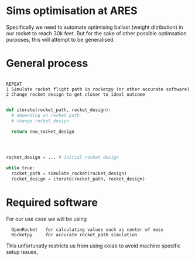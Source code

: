 


# Sims optimisation at ARES


Specifically we need to automate optimising ballast (weight ditribution) in our rocket to reach 30k feet. But for the sake of other possible optimsation purposes, this will attempt to be generalised.

# General process


```

REPEAT
1 Simulate rocket flight path in rocketpy (or other accurate software)
2 Change rocket design to get closer to ideal outcome

```



```Python

def iterate(rocket_path, rocket_design):
  # depending on rocket_path
  # change rocket_design

  return new_rocket_design




rocket_design = ... # initial rocket design

while true:
  rocket_path = simulate_rocket(rocket_design)
  rocket_design = iterate(rocket_path, rocket_design)

```



# Required software

For our use case we will be using 
```
  OpenRocket   for calculating values such as center of mass
  Rocketpy     for accurate rocket_path simulation
```

This unfortunatly restricts us from using colab to avoid machine specific setup issues,
